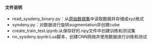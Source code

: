 #### 文件说明
* read_sysdeny_binary.py：从[原始数据集](http://www.acfr.usyd.edu.au/papers/SydneyUrbanObjectsDataset.shtml)中读取数据并存储成xyz格式
* syndeny.py：对数据进行旋转augmentation并创建cube
* create_train_test.ipynb:从保存好的.npy文件中创建训练和测试集
* nn_sysdeny.ipynb:Lua脚本，创建CNN网络并使用数据进行训练和测试
